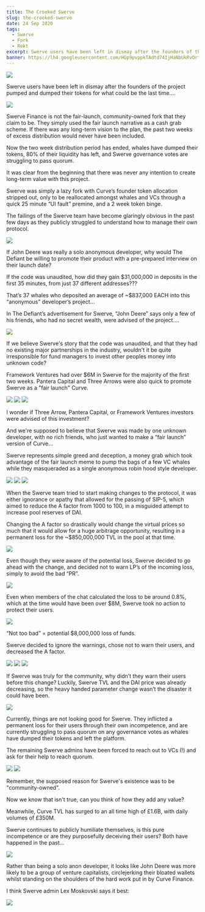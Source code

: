 ```yaml
---
title: The Crooked Swerve
slug: the-crooked-swerve
date: 24 Sep 2020
tags:
  - Swerve
  - Fork
  - Rekt
excerpt: Swerve users have been left in dismay after the founders of the project have pumped and dumped their tokens for what could be the last time.
banner: https://lh4.googleusercontent.com/HGp9pvppkTAdtd74IjHaNbUkRvOrfwMR_aWZvIFnJpteLPn42WLE8s2JRFXrBkv3LacCpC5UB9ls_x-K9Ngsu66ZgBRkPWhGhqpXFQBbBbQY-hEgi8DxASfiTrhXcT6MA9JC0F6N
---
```


![](https://lh4.googleusercontent.com/HGp9pvppkTAdtd74IjHaNbUkRvOrfwMR_aWZvIFnJpteLPn42WLE8s2JRFXrBkv3LacCpC5UB9ls_x-K9Ngsu66ZgBRkPWhGhqpXFQBbBbQY-hEgi8DxASfiTrhXcT6MA9JC0F6N)

Swerve users have been left in dismay after the founders of the project pumped and dumped their tokens for what could be the last time.…

![](https://lh4.googleusercontent.com/ScJsa63refX4D5op_71aFzPlcj6VZZ1OGFsp1oq29LuBmPKW6iVlqLr23PSKhLcD_YfIktykD_xTjQBFWy4xjrhTC0g9ibXIsqRAccMIEisKQlWWZJNnDbHYh3vboM7fGCS-4wAv)

Swerve Finance is not the fair-launch, community-owned fork that they claim to be. They simply used the fair launch narrative as a cash grab scheme. If there was any long-term vision to the plan, the past two weeks of excess distribution would never have been included.

Now the two week distribution period has ended, whales have dumped their tokens, 80% of their liquidity has left, and Swerve governance votes are struggling to pass quorum.

It was clear from the beginning that there was never any intention to create long-term value with this project.

Swerve was simply a lazy fork with Curve’s founder token allocation stripped out, only to be reallocated amongst whales and VCs through a quick 25 minute “UI fault” premine, and a 2 week token binge.

The failings of the Swerve team have become glaringly obvious in the past few days as they publicly struggled to understand how to manage their own protocol.

![](https://lh3.googleusercontent.com/abImKHh-9IqhE0KCr15r3Iu_Zs9G7LdUlsmhtCkb-he51CUXcAFTm1h36bR-y2LxZ9TPbsJaVhPwRLMHckkKm0IleaV_QoxCaBZhF9cz6OC3V1_6HEkifSQZkcUEyNG4vm8ZM4ct)

If John Deere was really a solo anonymous developer, why would The Defiant be willing to promote their product with a pre-prepared interview on their launch date?

If the code was unaudited, how did they gain $31,000,000 in deposits in the first 35 minutes, from just 37 different addresses???

That’s 37 whales who deposited an average of ~$837,000 EACH into this “anonymous” developer’s project...

In The Defiant’s advertisement for Swerve, “John Deere” says only a few of his friends, who had no secret wealth, were advised of the project….

![](https://lh4.googleusercontent.com/d6yd_R4MhFtF-E3dOrxcC4pqPnwdla4n0Zln7yTzJ6xi3rDslYFjy8TCHPWFW4k1bOmhTJ0E4BcqYdo69CM-7hWTu62u0v-4jrAW5f8Ezq38E308Uneo91ht_URorY8v6c3AMfO0)

If we believe Swerve's story that the code was unaudited, and that they had no existing major partnerships in the industry, wouldn't it be quite irresponsible for fund managers to invest other peoples money into unknown code?

Framework Ventures had over $6M in Swerve for the majority of the first two weeks. Pantera Capital and Three Arrows were also quick to promote Swerve as a "fair launch" Curve.

![](https://lh3.googleusercontent.com/UOsgi3iABJ3zX7My5qE_GkfXW7nI-9fX8qIHiGpw8UW3xp7gwT6s1GcsrWA661nSmE4mIDFkvY62hECDuTcvmJN9IOXvlwikDiNQXU07xu-Ra8iYyoXVpWI8MCvl428e-X87Kk4x)
![](https://lh3.googleusercontent.com/paIAh-UY51liljRFuxkRbK5Os6ddvervUjlhLyC9afX4UY1-NJ3tfSmpv6ZGE8Va3Bm3Gkmtt780SBDbFT6qXhWHS5Bl1mHlkV9G9NLuqgGdA1uLAH2_0zgN_OFzoRg4cPQnZ0Lp)
![](https://lh3.googleusercontent.com/ExHWrZuDFvswgcyQpDICfEXs8bCmXF9LXOeqiCpmaxGSzJc8VZAXB5Omh40uFrrsaXwk_ZhWDxZoVWStjA0fGDrrOn6Vl3mRUxDueD7z65j7L2etHYZgRn8TUKiD6OC0zSj7DWVs)

I wonder if Three Arrow, Pantera Capital, or Framework Ventures investors were advised of this investment?

And we're supposed to believe that Swerve was made by one unknown developer, with no rich friends, who just wanted to make a “fair launch” version of Curve...

Swerve represents simple greed and deception, a money grab which took advantage of the fair launch meme to pump the bags of a few VC whales while they masqueraded as a single anonymous robin hood style developer.

![](https://lh3.googleusercontent.com/4xnaESmOh7ciEQmx6w88pd_DSO8wurxVAIeUShRHUNCf7HITpW1ut0mQXf_Nl9eFrlN6a5jjW_FAWEsiSmwZHfEdvIJyGxZ3kVjbrN1ze8LQ8kGUuYbQoPSL3nmnCU9KLtGDUtRp)
![](https://lh4.googleusercontent.com/vwmEc3uHmxfv28-a0kDghiBQzgYwp9UmkdaGuQhXqUImnHWEWe5DtE7liXQv1pWMFzMZ2CaW6IXpV1k4CAMGYeh5Ic6NrdDRuSJl98zBg_BirINl71nbdUrUIhYg1KNddbWz6ZrL)
![](https://lh4.googleusercontent.com/mZgMKqpTgXGgabMqCshMsvQZwSPDTgpc48JU2MAdxLfwW6mrupDAjWg3UfMNmeY5peTvksn3OL_6FB1NxYEmct5XB8ztm1pGgNl46qsJVdJnRWFfcZOpOfWR4r0Oi4ezBNangpIH)

When the Swerve team tried to start making changes to the protocol, it was either ignorance or apathy that allowed for the passing of SIP-5, which aimed to reduce the A factor from 1000 to 100, in a misguided attempt to increase pool reserves of DAI.

Changing the A factor so drastically would change the virtual prices so much that it would allow for a huge arbitrage opportunity, resulting in a permanent loss for the ~$850,000,000 TVL in the pool at that time.

![](https://lh4.googleusercontent.com/PhJM2gGf46Mj26-TT_Rc6464qIlw8GeMSS6ZnLoukOcM20kRWr2hOANeY8XD0vZoyUYruamnijwbsRLmHKa3aL4Ngi9ZLGTH3pPT5mnHTBNFv5LnexSGtmCcIALAuzDY7zKsrFn_)

Even though they were aware of the potential loss, Swerve decided to go ahead with the change, and decided not to warn LP’s of the incoming loss, simply to avoid the bad “PR”.

![](https://lh4.googleusercontent.com/G9UZ5bq7u2EyNDeQYQjlNyVn0HusiBsv-NOSNzAf9zu-x6ArdzbycsbXcCr7ymmrE1OC04GUshHuMA-gXdlvYmGUX98Ku_PvkSJPVDlyXwDAvLc_c6RBj9VcS0OVKyrRpyPROUTv)

Even when members of the chat calculated the loss to be around 0.8%, which at the time would have been over $8M, Swerve took no action to protect their users.

![](https://lh6.googleusercontent.com/iFXJasMrPwFq2kOeOFUz20aBniUKYkcxo0TNwqAileIS14iZn7niGTmvn9Mk2OXQNzkoHd5XRbQmJoEa7HX1RB30wIehXHYhN5GM7CWgV5TFTodzC5GyD0RYNZ2u1QjxlLLbDSyA)

“Not too bad” = potential $8,000,000 loss of funds.

Swerve decided to ignore the warnings, chose not to warn their users, and decreased the A factor.

![](https://lh6.googleusercontent.com/iFUA8QSW5lLwh8cQfB6cwVrL3AbummPatQXVqjNKHRZFKEvwYDS8n3Dq3l7B7f6AAcvyLXk_hhWmmZioZK4X75oAmajxQiVwMsQZhwdlBB-yijh2PwsCJdAoTAOEJdepeZoFNjNM)
![](https://lh5.googleusercontent.com/GsxhmMuyCCqKTdNew8rUxylUCFIC7J0jtgMfAKtYIIcNsvoL-76nPHjIFXlxI_RxDbNXflY66GCaSuldCC9hES9tO3tTHtpn031WE8-MGkeDXkNcuBvkAukuH7wO4B2gMeC5fmej)
![](https://lh5.googleusercontent.com/lseNIPLEh3_Ck51cGulX0eD-_D5NWaTnA8S1q_AkEXMR9rmH6TfUIvpLJ3GtXgVVcmR0fkp8XylWBCXvgMdLzar8CyxtMZCLUv7-mZ3qyA9nXt0N_ZL5pXtAqgwJq2_scPOsTALG)

If Swerve was truly for the community, why didn’t they warn their users before this change? Luckily, Swerve TVL and the DAI price was already decreasing, so the heavy handed parameter change wasn’t the disaster it could have been.

![](https://lh6.googleusercontent.com/DwodqzAc9hhC9QcIXOPnBJppnX93MyCXK0pUVZ-BWakamRp2jNSIAAtroavfBxRhPiPhKtn1k_5JDhLpAKj4nH9et4P-yAe_FZRsb4_wrpmyIKRtJBP_pgBwxxie3I8p01oMxlbu)

Currently, things are not looking good for Swerve. They inflicted a permanent loss for their users through their own incompetence, and are currently struggling to pass quorum on any governance votes as whales have dumped their tokens and left the platform.

The remaining Swerve admins have been forced to reach out to VCs (!) and ask for their help to reach quorum.

![](https://lh6.googleusercontent.com/noSUYbYHpMvHW-daDxtmB3yfWKIaMspWJg0TbAjZoUZ4753m0LF2LMMfSdHaaXwoaHZcYQDKhWX_q9DYGhUk4A-ktSOeyXd3O4aaHRvtVTEZaTi9_P-CpIipO44QxqnPKV9d-Xrf)
![](https://lh6.googleusercontent.com/_ZQOQMnT_4EHXZtsipcytRJOLKDQcghWjCRjcuk_CjS2XGINOmaw5phdKnl7OveVc17DMNDb6SG2fPDVWOgv9ttOeivL8yQzK1GSw295_Txc6XKJj8yni4V128x43XkgLPjtfFxy)

Remember, the supposed reason for Swerve's existence was to be "community-owned".

Now we know that isn't true, can you think of how they add any value?

Meanwhile, Curve TVL has surged to an all time high of £1.6B, with daily volumes of £350M.

Swerve continues to publicly humiliate themselves, is this pure incompetence or are they purposefully deceiving their users? Both have happened in the past...

![](https://lh4.googleusercontent.com/xFHO7j0wIMbfTQ_Pb5jSQqiwrOLw7OM5GZBaAEt3LxJUOGzKvtQsjf4iASJxCK7_E41bkHvhsmpEPG8l3iyNMMZL9c_PqaLBSsaBs4Xbd2V3NoWA-pGkcmM0MvxGLL8NrVtQVBS8)

Rather than being a solo anon developer, it looks like John Deere was more likely to be a group of venture capitalists, circlejerking their bloated wallets whilst standing on the shoulders of the hard work put in by Curve Finance.

I think Swerve admin Lex Moskovski says it best:

![](https://lh4.googleusercontent.com/T0jnAoaPNPtlr9XesFgK_Q_7AeY112gIJk6sEzAqb8GldX2Jd0mhbfUilQHHq7XcBcHFw41vkg2Icgd-pUvXGbYY7zIDfImU9pklp2CBP3JfF2-ITPppgvZTITKSvvVzqWDi7w5C)
